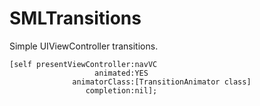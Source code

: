 # SMLTransitions

Simple UIViewController transitions.
````    
[self presentViewController:navVC
                   animated:YES
              animatorClass:[TransitionAnimator class]
                 completion:nil];
````